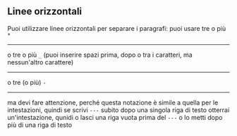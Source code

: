 Linee orizzontali
-----------------

Puoi utilizzare linee orizzontali per separare i paragrafi: puoi usare tre o più `*`
******
o tre o più `_` (puoi inserire spazi prima, dopo o tra i caratteri, ma nessun'altro carattere)
__ __ __ __ 

o tre (o più) `-` 

---

ma devi fare attenzione, perché questa notazione è simile a quella per le intestazioni, quindi se scrivi `---` subito dopo una singola riga di testo otterrai un'intestazione, qunidi o lasci una riga vuota prima del `---` o lo metti dopo più di una riga di testo
